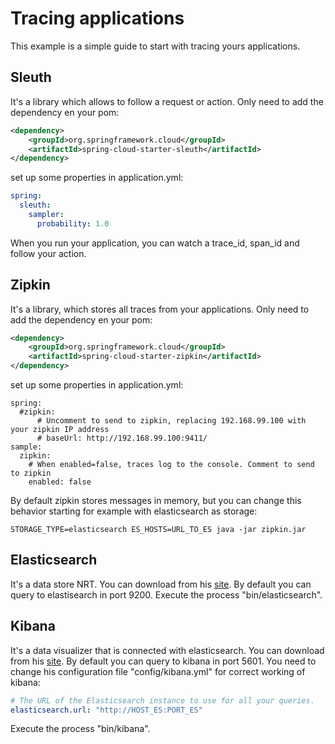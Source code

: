 # Tracing applications
This example is a simple guide to start with tracing yours applications.

## Sleuth
It's a library which allows to follow a request or action. Only need to
add the dependency en your pom:
````xml
<dependency>
    <groupId>org.springframework.cloud</groupId>
    <artifactId>spring-cloud-starter-sleuth</artifactId>
</dependency>
````
set up some properties in application.yml:
````yml
spring:
  sleuth:
    sampler:
      probability: 1.0
 ````
When you run your application, you can watch a trace_id, span_id and follow
your action.

## Zipkin
It's a library, which stores all traces from your applications. Only need to
add the dependency en your pom:
````xml
<dependency>
    <groupId>org.springframework.cloud</groupId>
    <artifactId>spring-cloud-starter-zipkin</artifactId>
</dependency>
````
set up some properties in application.yml:
````
spring:
  #zipkin:
      # Uncomment to send to zipkin, replacing 192.168.99.100 with your zipkin IP address
      # baseUrl: http://192.168.99.100:9411/
sample:
  zipkin:
    # When enabled=false, traces log to the console. Comment to send to zipkin
    enabled: false
````
By default zipkin stores messages in memory, but you can change this behavior starting for example with elasticsearch as storage:
````shell
STORAGE_TYPE=elasticsearch ES_HOSTS=URL_TO_ES java -jar zipkin.jar
````
## Elasticsearch
It's a data store NRT. You can download from his [site](https://www.elastic.co/downloads).
By default you can query to elastisearch in port 9200. Execute the process "bin/elasticsearch".
## Kibana
It's a data visualizer that is connected with elasticsearch. You can download from his [site](https://www.elastic.co/downloads).
By default you can query to kibana in port 5601.
You need to change his configuration file "config/kibana.yml" for correct working of kibana:
````yml
# The URL of the Elasticsearch instance to use for all your queries.
elasticsearch.url: "http://HOST_ES:PORT_ES"
````
Execute the process "bin/kibana".